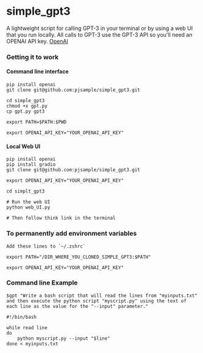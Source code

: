 # simple_gpt3
A lightweight script for calling GPT-3 in your terminal or by using a web UI that you run locally. All calls to GPT-3 use the GPT-3 API so you'll need an OPENAI API key. [OpenAI](https://openai.com/api/)


### Getting it to work
#### Command line interface
```
pip install openai
git clone git@github.com:pjsample/simple_gpt3.git

cd simple_gpt3
chmod +x gpt.py
cp gpt.py gpt3

export PATH=$PATH:$PWD

export OPENAI_API_KEY="YOUR_OPENAI_API_KEY"
```

#### Local Web UI
```
pip install openai
pip install gradio
git clone git@github.com:pjsample/simple_gpt3.git

export OPENAI_API_KEY="YOUR_OPENAI_API_KEY"

cd simplt_gpt3

# Run the web UI
python web_UI.py

# Then follow think link in the terminal
```

### To permanently add environment variables
```
Add these lines to `~/.zshrc`

export PATH="/DIR_WHERE_YOU_CLONED_SIMPLE_GPT3:$PATH"

export OPENAI_API_KEY="YOUR_OPENAI_API_KEY"
```

### Command line Example
`$gpt "Write a bash script that will read the lines from "myinputs.txt" and then execute the python script "myscript.py" using the text of each line as the value for the "--input" parameter."`

```
#!/bin/bash

while read line
do
    python myscript.py --input "$line"
done < myinputs.txt
```
